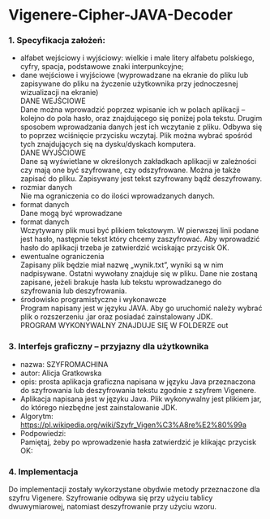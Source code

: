 # Vigenere-Cipher-JAVA-Decoder
### 1. Specyfikacja założeń:
*	alfabet wejściowy i wyjściowy: wielkie i małe litery alfabetu polskiego,
cyfry, spacja, podstawowe znaki interpunkcyjne;
*	dane wejściowe i wyjściowe (wyprowadzane na ekranie do pliku lub zapisywane do pliku na życzenie użytkownika przy jednoczesnej wizualizacji na ekranie)\
DANE WEJŚCIOWE\
Dane można wprowadzić poprzez wpisanie ich w polach aplikacji – kolejno do pola hasło, oraz znajdującego się poniżej pola tekstu.
Drugim sposobem wprowadzania danych jest ich wczytanie z pliku. Odbywa się to poprzez wciśnięcie przycisku wczytaj. Plik można wybrać spośród tych znajdujących się na dysku/dyskach komputera.\
DANE WYJŚCIOWE\
Dane są wyświetlane w określonych zakładkach aplikacji w zależności czy mają one być szyfrowane, czy odszyfrowane.
Można je także zapisać do pliku. Zapisywany jest tekst szyfrowany bądź deszyfrowany.
*	rozmiar danych\
Nie ma ograniczenia co do ilości wprowadzanych danych.
*	format danych\
Dane mogą być wprowadzane
*	format danych\
Wczytywany plik musi być plikiem tekstowym. W pierwszej linii podane jest hasło, następnie tekst który chcemy zaszyfrować.
Aby wprowadzić hasło do aplikacji trzeba je zatwierdzić wciskając przycisk OK. 
*	ewentualne ograniczenia\
Zapisany plik będzie miał nazwę „wynik.txt”, wyniki są w nim nadpisywane. Ostatni wywołany znajduje się w pliku. Dane nie zostaną zapisane, jeżeli brakuje hasła lub tekstu wprowadzanego do szyfrowania lub deszyfrowania.
*	środowisko programistyczne i wykonawcze\
Program napisany jest w języku JAVA. Aby go uruchomić należy wybrać plik o rozszerzeniu .jar oraz posiadać zainstalowany JDK.\
PROGRAM WYKONYWALNY ZNAJDUJE SIĘ W FOLDERZE out
### 3. Interfejs graficzny – przyjazny dla użytkownika
*	nazwa: SZYFROMACHINA
*	autor: Alicja Gratkowska
*	opis: prosta aplikacja graficzna napisana w języku Java przeznaczona do szyfrowania lub deszyfrowania tekstu zgodnie z szyfrem Vigenere.
*	Aplikacja napisana jest w języku Java. Plik wykonywalny jest plikiem jar, do którego niezbędne jest zainstalowanie JDK.
*	Algorytm:\
https://pl.wikipedia.org/wiki/Szyfr_Vigen%C3%A8re%E2%80%99a
*	Podpowiedzi:\
Pamiętaj, żeby po wprowadzenie hasła zatwierdzić je klikając przycisk OK:
### 4. Implementacja
Do implementacji zostały wykorzystane obydwie metody przeznaczone dla szyfru Vigenere. Szyfrowanie odbywa się przy użyciu tablicy dwuwymiarowej, natomiast deszyfrowanie przy użyciu wzoru.

